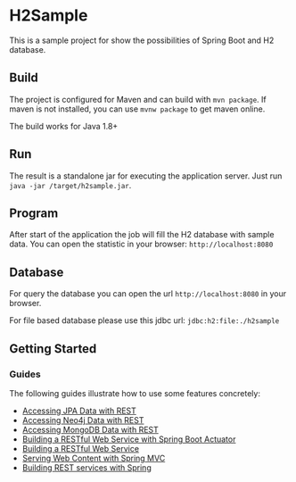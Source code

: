 # H2Sample
This is a sample project for show the possibilities of Spring Boot and H2 database.

## Build
The project is configured for Maven and can build with `mvn package`. If maven is not installed, you can use
`mvnw package` to get maven online.

The build works for Java 1.8+

## Run
The result is a standalone jar for executing the application server. Just run `java -jar /target/h2sample.jar`.  

## Program
After start of the application the job will fill the H2 database with
sample data. You can open the statistic in your browser: `http://localhost:8080`

## Database
For query the database you can open the url `http://localhost:8080` in your browser.

For file based database please use this jdbc url: `jdbc:h2:file:./h2sample`


## Getting Started

### Guides
The following guides illustrate how to use some features concretely:

* [Accessing JPA Data with REST](https://spring.io/guides/gs/accessing-data-rest/)
* [Accessing Neo4j Data with REST](https://spring.io/guides/gs/accessing-neo4j-data-rest/)
* [Accessing MongoDB Data with REST](https://spring.io/guides/gs/accessing-mongodb-data-rest/)
* [Building a RESTful Web Service with Spring Boot Actuator](https://spring.io/guides/gs/actuator-service/)
* [Building a RESTful Web Service](https://spring.io/guides/gs/rest-service/)
* [Serving Web Content with Spring MVC](https://spring.io/guides/gs/serving-web-content/)
* [Building REST services with Spring](https://spring.io/guides/tutorials/bookmarks/)

